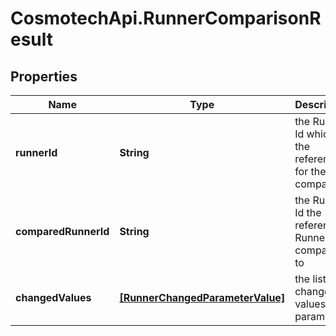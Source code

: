 # CosmotechApi.RunnerComparisonResult

## Properties

Name | Type | Description | Notes
------------ | ------------- | ------------- | -------------
**runnerId** | **String** | the Runner Id which is the reference for the comparison | [optional] [readonly] 
**comparedRunnerId** | **String** | the Runner Id the reference Runner is compared to | [optional] [readonly] 
**changedValues** | [**[RunnerChangedParameterValue]**](RunnerChangedParameterValue.md) | the list of changed values for parameters | [optional] [readonly] 


